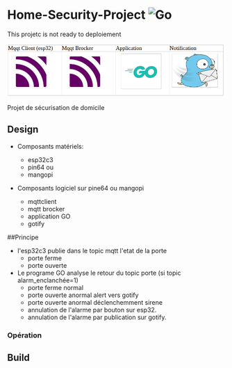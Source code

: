 # Home-Security-Project ![Go](https://img.shields.io/badge/go-%2300ADD8.svg?style=for-the-badge&logo=go&logoColor=white)
This projetc is not ready to deploiement

![Home-Security-Project, ](images/stack.png)

Projet de sécurisation de domicile
## Design

- Composants matériels:
  - esp32c3
  - pin64 ou
  - mangopi

- Composants logiciel sur pine64 ou mangopi
  - mqttclient
  - mqtt brocker
  - application GO
  - gotify 


##Principe

- l'esp32c3 publie dans le topic mqtt l'etat de la porte
  - porte ferme
  - porte ouverte
- Le programe GO analyse le retour du topic porte (si topic alarm_enclanchée=1)
  - porte ferme normal
  - porte ouverte anormal alert vers gotify
  - porte ouverte anormal déclenchemment sirene
  - annulation de l'alarme par bouton sur esp32.
  - annulation de l'alarme par publication sur gotify.

### Opération


## Build

